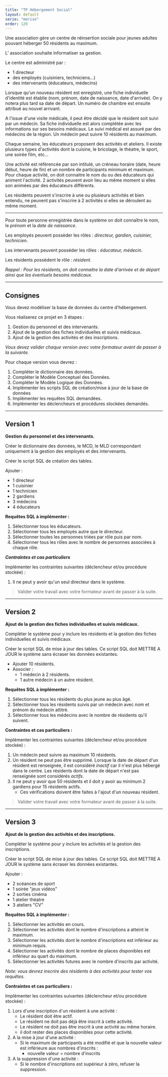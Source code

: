 ```yaml
---
title: "TP Hébergement Social"
layout: default
serie: "merise"
order: 120
---
```



Une association gère un centre de réinsertion sociale pour jeunes adultes pouvant héberger 50 résidents au maximum. 

L’ association souhaite informatiser sa gestion. 

Le centre est administré par :
- 1 directeur
- des employés (cuisiniers, techniciens...)
- des intervenants (éducateurs, médecins)

Lorsque qu'un nouveau résident est enregistré, une fiche individuelle d'identité est établie (nom, prénom, date de naissance, date d'arrivée). On y notera plus tard sa date de départ. Un numéro de chambre est ensuite attribué au nouvel arrivant.  

A l’issue d'une visite médicale, il peut être décidé que le résident soit suivi par un médecin. Sa fiche individuelle est alors complétée avec les informations sur ses besoins médicaux. Le suivi médical est assuré par des médecins de la région. Un médecin peut suivre 10 résidents au maximum. 

Chaque semaine, les éducateurs proposent des activités et ateliers. Il existe plusieurs types d'activités dont la cuisine, le bricolage, le théatre, le sport, une soirée film, etc...

Une activité est référencée par son intitulé, un créneau horaire (date, heure début, heure de fin) et un nombre de participants minimum et maximum. Pour chaque activité, on doit connaitre le nom du ou des éducateurs qui animent l'activité. 2 activités peuvent avoir lieu au même moment si elles son animées par des éducateurs différents.

Les résidents peuvent s'inscrire à une ou plusieurs activités et bien entendu, ne peuvent pas s'inscrire à 2 activités si elles se déroulent au même moment.

---

Pour toute personne enregistrée dans le système on doit connaître le *nom*, le *prénom* et la *date de naissance*.

Les employés peuvent possèder les rôles : *directeur, gardien, cuisinier, technicien*.

Les intervenants peuvent posséder les rôles : *éducateur, médecin*.

Les résidents possèdent le rôle : *résident*.

*Rappel : Pour les résidents, on doit connaitre la date d'arrivée et de départ ainsi que les éventuels besoins médicaux.*

---




## Consignes

Vous devez modéliser la base de données du centre d'hébergement. 

Vous réaliserez ce projet en 3 étapes : 

1. Gestion du personnel et des intervenants.
2. Ajout de la gestion des fiches individuelles et suivis médicaux.
3. Ajout de la gestion des activités et des inscriptions.

*Vous devez valider chaque version avec votre formateur avant de passer à la suivante.*

Pour chaque version vous devrez :

1. Compléter le dictionnaire des données.
2. Compléter le Modèle Conceptuel des Données.
3. Compléter le Modèle Logique des Données.
4. Implémenter les scripts SQL de création/mise à jour de la base de données
5. Implémenter les requêtes SQL demandées.
6. Implémenter les déclencheurs et procédures stockées demandés.

--- 

## Version 1

**Gestion du personnel et des intervenants.**

Créer le dictionnaire des données, le MCD, le MLD correspondant uniquement à la gestion des employés et des intervenants.

Créer le script SQL de création des tables.

Ajouter :
- 1 directeur
- 1 cuisinier
- 1 technicien
- 2 gardiens
- 3 médecins
- 4 éducateurs

**Requêtes SQL à implémenter :**

1. Sélectionner tous les éducateurs.
2. Sélectionner tous les employés autre que le directeur.
3. Sélectionner toutes les personnes triées par rôle puis par nom.
4. Sélectionner tous les rôles avec le nombre de personnes associées à chaque rôle.

***Contraintes et cas particuliers***

Implémenter les contraintes suivantes (déclencheur et/ou procédure stockée) :

1. Il ne peut y avoir qu'un seul directeur dans le système.

> Valider votre travail avec votre formateur avant de passer à la suite.

---

## Version 2 

**Ajout de la gestion des fiches individuelles et suivis médicaux.**

Compléter le système pour y inclure les résidents et la gestion des fiches individuelles et suivis médicaux.

Créer le script SQL de mise à jour des tables. Ce script SQL doit METTRE A JOUR le système sans écraser les données existantes.

- Ajouter 10 résidents.
- Associer : 
    - 1 médecin à 2 résidents.
    - 1 autre médecin à un autre résident.

**Requêtes SQL à implémenter :**

1. Sélectionner tous les résidents du plus jeune au plus âgé.
2. Sélectionner tous les résidents suivis par un médecin avec nom et prénom du médecin attitré.
3. Sélectionner tous les médecins avec le nombre de résidents qu'il suivent.

**Contraintes et cas particuliers :**

Implémenter les contraintes suivantes (déclencheur et/ou procédure stockée) :

1. Un médecin peut suivre au maximum 10 résidents.
2. Un résident ne peut pas être supprimé. Lorsque la date de départ d'un résident est renseignée, il est considéré *inactif* car il n'est plus hébergé dans le centre. Les résidents dont la date de départ n'est pas renseignée sont considérés *actifs*.
2. Il ne peut y avoir que 50 résidents et il doit y avoir au minimum 2 gardiens pour 15 résidents actifs.
    - Ces vérifications doivent être faites à l'ajout d'un nouveau résident.

> Valider votre travail avec votre formateur avant de passer à la suite.

---

## Version 3

**Ajout de la gestion des activités et des inscriptions.**

Compléter le système pour y inclure les activités et la gestion des inscriptions.

Créer le script SQL de mise à jour des tables. Ce script SQL doit METTRE A JOUR le système sans écraser les données existantes.

Ajouter :
- 2 scéances de sport
- 1 soirée "jeux vidéos"
- 2 sorties cinéma
- 1 atelier théatre
- 3 ateliers "CV"


**Requêtes SQL à implémenter :**

1. Sélectionner les activités en cours.
2. Sélectionner les activités dont le nombre d'inscriptions a atteint le maximum.
3. Sélectionner les activités dont le nombre d'inscriptions est inférieur au minimum requis.
4. Sélectionner les activités dont le nombre de places disponibles est inférieur au quart du maximum.
5. Sélectionner les activités futures avec le nombre d'inscrits par activité.

*Note: vous devrez inscrire des résidents à des activités pour tester vos requêtes.*

**Contraintes et cas particuliers :**

Implémenter les contraintes suivantes (déclencheur et/ou procédure stockée) :

1. Lors d'une inscription d'un résident à une activité :
    - Le résident doit être actif.
    - Le résident ne doit pas déjà être inscrit à cette activité.
    - Le résident ne doit pas être inscrit à une activité au même horaire.
    - il doit rester des places disponibles pour cette activité.
2. A la mise à jour d'une activité : 
    - Si le maximum de participants a été modifié et que la nouvelle valeur est inférieure aux nombres d'inscrits :
        - nouvelle valeur = nombre d'inscrits
3. A la suppression d'une activité :
    - Si le nombre d'inscriptions est supérieur à zéro, refuser la suppression.

